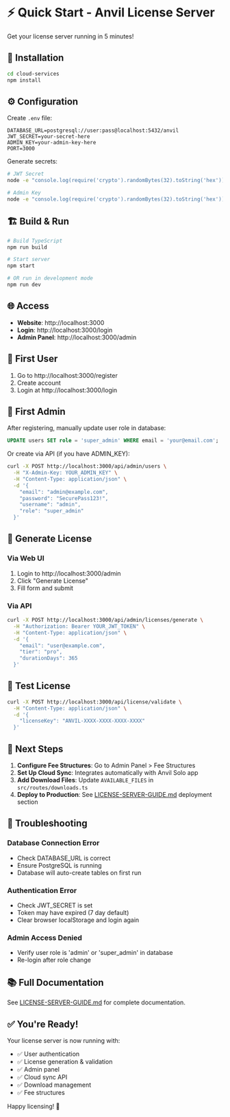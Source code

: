 # ⚡ Quick Start - Anvil License Server

Get your license server running in 5 minutes!

## 🚀 Installation

```bash
cd cloud-services
npm install
```

## ⚙️ Configuration

Create `.env` file:

```env
DATABASE_URL=postgresql://user:pass@localhost:5432/anvil
JWT_SECRET=your-secret-here
ADMIN_KEY=your-admin-key-here
PORT=3000
```

Generate secrets:

```bash
# JWT Secret
node -e "console.log(require('crypto').randomBytes(32).toString('hex'))"

# Admin Key  
node -e "console.log(require('crypto').randomBytes(32).toString('hex'))"
```

## 🏗️ Build & Run

```bash
# Build TypeScript
npm run build

# Start server
npm start

# OR run in development mode
npm run dev
```

## 🌐 Access

- **Website**: http://localhost:3000
- **Login**: http://localhost:3000/login
- **Admin Panel**: http://localhost:3000/admin

## 👤 First User

1. Go to http://localhost:3000/register
2. Create account
3. Login at http://localhost:3000/login

## 🔑 First Admin

After registering, manually update user role in database:

```sql
UPDATE users SET role = 'super_admin' WHERE email = 'your@email.com';
```

Or create via API (if you have ADMIN_KEY):

```bash
curl -X POST http://localhost:3000/api/admin/users \
  -H "X-Admin-Key: YOUR_ADMIN_KEY" \
  -H "Content-Type: application/json" \
  -d '{
    "email": "admin@example.com",
    "password": "SecurePass123!",
    "username": "admin",
    "role": "super_admin"
  }'
```

## 🎫 Generate License

### Via Web UI
1. Login to http://localhost:3000/admin
2. Click "Generate License"
3. Fill form and submit

### Via API
```bash
curl -X POST http://localhost:3000/api/admin/licenses/generate \
  -H "Authorization: Bearer YOUR_JWT_TOKEN" \
  -H "Content-Type: application/json" \
  -d '{
    "email": "user@example.com",
    "tier": "pro",
    "durationDays": 365
  }'
```

## 📝 Test License

```bash
curl -X POST http://localhost:3000/api/license/validate \
  -H "Content-Type: application/json" \
  -d '{
    "licenseKey": "ANVIL-XXXX-XXXX-XXXX-XXXX"
  }'
```

## 🎯 Next Steps

1. **Configure Fee Structures**: Go to Admin Panel > Fee Structures
2. **Set Up Cloud Sync**: Integrates automatically with Anvil Solo app
3. **Add Download Files**: Update `AVAILABLE_FILES` in `src/routes/downloads.ts`
4. **Deploy to Production**: See [LICENSE-SERVER-GUIDE.md](LICENSE-SERVER-GUIDE.md) deployment section

## 🐛 Troubleshooting

### Database Connection Error
- Check DATABASE_URL is correct
- Ensure PostgreSQL is running
- Database will auto-create tables on first run

### Authentication Error
- Check JWT_SECRET is set
- Token may have expired (7 day default)
- Clear browser localStorage and login again

### Admin Access Denied
- Verify user role is 'admin' or 'super_admin' in database
- Re-login after role change

## 📚 Full Documentation

See [LICENSE-SERVER-GUIDE.md](LICENSE-SERVER-GUIDE.md) for complete documentation.

## ✅ You're Ready!

Your license server is now running with:
- ✅ User authentication
- ✅ License generation & validation
- ✅ Admin panel
- ✅ Cloud sync API
- ✅ Download management
- ✅ Fee structures

Happy licensing! 🎉


